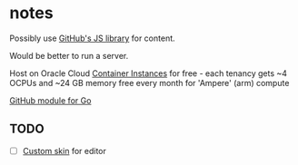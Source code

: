 # notes

Possibly use [GitHub's JS library](https://github.com/octokit/octokit.js) for content.

Would be better to run a server.

Host on Oracle Cloud [Container Instances](https://www.oracle.com/cloud/cloud-native/container-instances/) for free - each tenancy gets ~4 OCPUs and ~24 GB memory free every month for 'Ampere' (arm) compute

[GitHub module for Go](https://github.com/google/go-github)

## TODO

- [ ] [Custom skin](https://www.tiny.cloud/docs/tinymce/latest/creating-a-skin/) for editor
